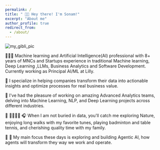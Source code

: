 ```yaml
---
permalink: /
title: " 👋🏻 Hey there! I'm Sonam!"
excerpt: "About me"
author_profile: true
redirect_from: 
  - /about/
---
```


![my_gibli_pic](https://github.com/user-attachments/assets/b3969b67-87f3-44ef-b372-f73645131631)

👩🏻‍💻 Machine learning and Artificial Intelligence(AI) professional with 8+ years of MNCs and Startups experience in traditional Machine learning, Deep Learning ,LLMs, Business Analytics and Software Development. Currently working as Principal AI/ML at Lilly. 
 
🔬 I specialize in helping companies transform their data into actionable insights and optimize processes for real business value. 

🏢 I've had the pleasure of working on amazing Advanced Analytics teams, delving into Machine Learning, NLP, and Deep Learning projects across different industries.

🌅 🏃🏻‍♀️🏓 🎧 When I am not buried in data, you'll catch me exploring Nature, enjoying long walks with my favorite tunes, playing badminton and table tennis, and cherishing quality time with my family.

 🎯 🤖 My main focus these days is exploring and building Agentic AI, how agents will transform they way we work and operate.



 

